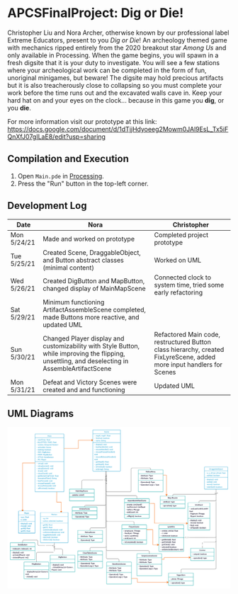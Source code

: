 # APCSFinalProject: Dig or Die!

Christopher Liu and Nora Archer, otherwise known by our professional label
Extreme Educators, present to you *Dig or Die*! An archeology themed game with
mechanics ripped entirely from the 2020 breakout star *Among Us* and only
available in Processing. When the game begins, you will spawn in a fresh
digsite that it is your duty to investigate. You will see a few stations where
your archeological work can be completed in the form of fun, unoriginal
minigames, but beware! The digsite may hold precious artifacts but it is also
treacherously close to collapsing so you must complete your work before the
time runs out and the excavated walls cave in. Keep your hard hat on and your
eyes on the clock... because in this game you **dig**, or you **die**.

For more information visit our prototype at this link:
https://docs.google.com/document/d/1dTjjHdyoeeg2Mowm0JAl9EsL_Tx5iFQnXfJ07gILaE8/edit?usp=sharing

## Compilation and Execution
1. Open `Main.pde` in [Processing](https://processing.org/download/).
2. Press the "Run" button in the top-left corner.

## Development Log
| Date | Nora | Christopher |
| ---- | ---- | ----------- |
| Mon 5/24/21 | Made and worked on prototype | Completed project prototype |
| Tue 5/25/21 | Created Scene, DraggableObject, and Button abstract classes (minimal content) | Worked on UML |
| Wed 5/26/21 | Created DigButton and MapButton, changed display of MainMapScene | Connected clock to system time, tried some early refactoring |
| Sat 5/29/21 | Minimum functioning ArtifactAssembleScene completed, made Buttons more reactive, and updated UML |  |
| Sun 5/30/21 | Changed Player display and customizability with Style Button, while improving the flipping, unsettling, and deselecting in AssembleArtifactScene  | Refactored Main code, restructured Button class hierarchy, created FixLyreScene, added more input handlers for Scenes |
| Mon 5/31/21 | Defeat and Victory Scenes were created and and functioning | Updated UML |

## UML Diagrams
![UML Diagram](/img/APCS%20Final%20Project.png)
